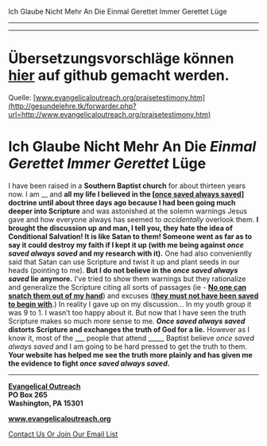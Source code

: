 <!--t Ich Glaube Nicht Mehr An Die Einmal Gerettet Immer Gerettet Lüge - in Arbeit (0% übersetzt) t-->
<!--d d-->

Ich Glaube Nicht Mehr An Die Einmal Gerettet Immer Gerettet Lüge

- - - 
- - -

# Übersetzungsvorschläge können [hier](https://github.com/gesundelehre/gesundelehre_translate/blob/master/content/zeugnisse/ich-glaube-nicht-mehr-an-die-einmal-gerettet-immer-gerettet-luege.md) auf github gemacht werden.

Quelle: [www.evangelicaloutreach.org/praisetestimony.htm](http://gesundelehre.tk/forwarder.php?url=http://www.evangelicaloutreach.org/praisetestimony.htm)


# Ich Glaube Nicht Mehr An Die _Einmal Gerettet Immer Gerettet_ Lüge

I have been raised in a **Southern Baptist church** for about thirteen years now. I am __ and **all my life I believed in the [[once saved always saved](http://gesundelehre.tk/forwarder.php?url=http://www.evangelicaloutreach.org/eternal-security.html)] doctrine until about three days ago because I had been going much deeper into Scripture**  and was astonished at the solemn warnings Jesus gave and how everyone always has seemed to _accidentally_ overlook them. **I brought the discussion up and man, I tell you, they hate the idea of Conditional Salvation! It is like Satan to them! Someone went as far as to say it could destroy my faith if I kept it up (with me being against _once saved always saved_ and my research with it).** One had also conveniently said that Satan can use Scripture and twist it up and plant seeds in our heads (pointing to me). **But I do not believe in the _once saved always saved_ lie anymore.** I’ve tried to show them warnings but they rationalize and generalize the Scripture citing all sorts of passages (ie - **[No one can snatch them out of my hand](http://gesundelehre.tk/forwarder.php?url=http://www.evangelicaloutreach.org/john1028.html)**) and excuses (**[they must not have been saved to begin with](http://gesundelehre.tk/forwarder.php?url=http://www.evangelicaloutreach.org/neversavedargument.htm)**.) In reality I gave up on my discussion… In my youth group it was 9 to 1\. I wasn’t too happy about it. But now that I have seen the truth Scripture makes so much more sense to me. **_Once saved always saved_ distorts Scripture and exchanges the truth of God for a lie.** However as I know it, most of the ___ people that attend _____ Baptist believe _once saved always saved_ and I am going to be hard pressed to get the truth to them. **Your website has helped me see the truth more plainly and has given me the evidence to fight _once saved always saved_.**

* * *

**[Evangelical Outreach](http://gesundelehre.tk/forwarder.php?url=http://www.evangelicaloutreach.org/index.html)**  
**PO Box 265**  
**Washington, PA 15301**

**www.evangelicaloutreach.org**

[Contact Us Or Join Our Email List](http://gesundelehre.tk/forwarder.php?url=http://www.evangelicaloutreach.org/contact.html)

